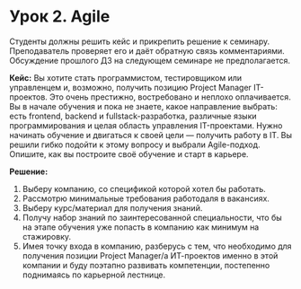 # Урок 2. Agile

Студенты должны решить кейс и прикрепить решение к семинару. Преподаватель проверяет его и даёт обратную связь комментариями. Обсуждение прошлого ДЗ на следующем семинаре не предполагается.

**Кейс:**
Вы хотите стать программистом, тестировщиком или управленцем и, возможно, получить позицию Project Manager IT-проектов. Это очень престижно, востребовано и неплохо оплачивается.
Вы в начале обучения и пока не знаете, какое направление выбрать: есть frontend, backend и fullstack-разработка, различные языки программирования и целая область управления IT-проектами.
Нужно начинать обучение и двигаться к своей цели — получить работу в IT. Вы решили гибко подойти к этому вопросу и выбрали Agile-подход. Опишите, как вы построите своё обучение и старт в карьере.

**Решение:**

1. Выберу компанию, со спецификой которой хотел бы работать.
2. Рассмотрю минимальные требования работодаля в вакансиях.
3. Выберу курс/материал для получения знаний.
4. Получу набор знаний по заинтересованной специальности, что бы на этапе обучения уже попасть в компанию как минимум на стажировку.
5. Имея точку входа в компанию, разберусь с тем, что необходимо для получения позиции Project Manager/а ИТ-проектов именно в этой компании и буду поэтапно развивать компетенции, постепенно поднимаясь по карьерной лестнице.

